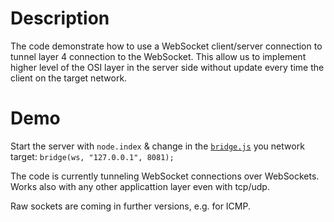 # Description
The code demonstrate how to use a WebSocket client/server connection to tunnel layer 4 connection to the WebSocket.
This allow us to implement higher level of the OSI layer in the server side without update every time the client on the target network.

# Demo
Start the server with `node.index` & change in the [`bridge.js`](./bridge.js) you network target: `bridge(ws, "127.0.0.1", 8081);`

The code is currently tunneling WebSocket connections over WebSockets.
Works also with any other applicattion layer even with tcp/udp.

Raw sockets are coming in further versions, e.g. for ICMP.